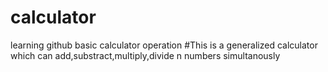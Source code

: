 # calculator
learning github basic calculator operation
 #This is a generalized calculator which can add,substract,multiply,divide n numbers simultanously
